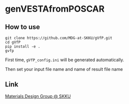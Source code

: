 # genVESTAfromPOSCAR

## How to use

```
git clone https://github.com/MDG-at-SKKU/gVfP.git
cd gVfP
pip install -e .
gvfp
```

First time, `gVfP_config.ini` will be generated automatically.

Then set your input file name and name of result file name


## Link
[Materials Design Group @ SKKU](https://sites.google.com/site/jsparkphys/home)